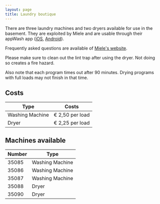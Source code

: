 ```yaml
---
layout: page
title: Laundry boutique
---
```


There are three laundry machines and two dryers available for use in the basement. They are exploited by Miele and are usable through their appWash app ([iOS](https://apps.apple.com/nl/app/appwash-by-miele/id1480679514), [Android](https://play.google.com/store/apps/details?id=com.mieleops.appwash)).

Frequently asked questions are available of [Miele's website](https://appwash.com/en/faqs/).

Please make sure to clean out the lint trap after using the dryer. Not doing so creates a fire hazard.

Also note that each program times out after 90 minutes. Drying programs with full loads may not finish in that time.

## Costs

| Type            | Costs           |
| --------------- | --------------- |
| Washing Machine | € 2,50 per load |
| Dryer           | € 2,25 per load |

## Machines available

| Number | Type            |
| ------ | --------------- |
| 35085  | Washing Machine |
| 35086  | Washing Machine |
| 35087  | Washing Machine |
| 35088  | Dryer           |
| 35090  | Dryer           |